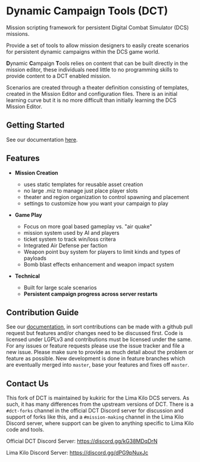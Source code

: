 # Dynamic Campaign Tools (DCT)

Mission scripting framework for persistent Digital Combat Simulator (DCS)
missions.

Provide a set of tools to allow mission designers to easily create scenarios
for persistent dynamic campaigns within the DCS game world.

**D**ynamic **C**ampaign **T**ools relies on content that can be built
directly in the mission editor, these individuals need little to no
programming skills to provide content to a DCT enabled mission.

Scenarios are created through a theater definition consisting of templates,
created in the Mission Editor and configuration files. There is an initial
learning curve but it is no more difficult than initially learning the DCS
Mission Editor.

## Getting Started

See our documentation [here](https://jtoppins.github.io/dct/quick-start).

## Features

* **Mission Creation**
  - uses static templates for reusable asset creation
  - no large .miz to manage just place player slots
  - theater and region organization to control spawning
    and placement
  - settings to customize how you want your campaign to
    play

* **Game Play**
  - Focus on more goal based gameplay vs. "air quake"
  - mission system used by AI and players
  - ticket system to track win/loss critera
  - Integrated Air Defense per faction
  - Weapon point buy system for players to limit kinds and
    types of payloads
  - Bomb blast effects enhancement and weapon impact system

* **Technical**
  - Built for large scale scenarios
  - **Persistent campaign progress across server restarts**

## Contribution Guide

See our [documentation](https://jtoppins.github.io/dct/), in sort contributions
can be made with a github pull request but features and/or changes need to be
discussed first. Code is licensed under LGPLv3 and contributions must be
licensed under the same. For any issues or feature requests please use the
issue tracker and file a new issue. Please make sure to provide as much detail
about the problem or feature as possible. New development is done in feature
branches which are eventually merged into `master`, base your features and
fixes off `master`.

## Contact Us

This fork of DCT is maintained by kukiric for the Lima Kilo DCS servers. As such, it
has many differences from the upstream versions of DCT. There is a `#dct-forks`
channel in the official DCT Discord server for discussion and support of forks like
this, and a `#mission-making` channel in the Lima Kilo Discord server, where support
can be given to anything specific to Lima Kilo code and tools.

Official DCT Discord Server: https://discord.gg/kG38MDqDrN

Lima Kilo Discord Server: https://discord.gg/dPG9pNuxJc
